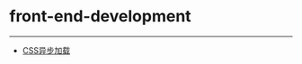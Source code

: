 # front-end-development

------------------------------------------------------------------------------------------------------------------------------

- [CSS异步加载](https://github.com/awokezhou/LinuxPage/blob/master/Network/README.md)
